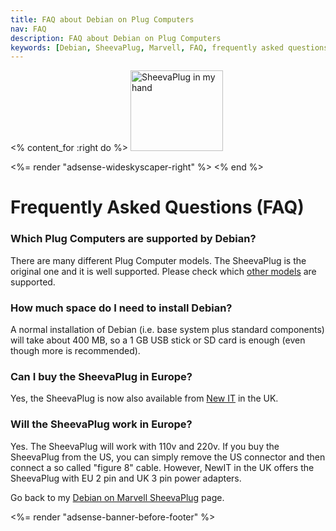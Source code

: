 ```yaml
---
title: FAQ about Debian on Plug Computers
nav: FAQ
description: FAQ about Debian on Plug Computers
keywords: [Debian, SheevaPlug, Marvell, FAQ, frequently asked questions, help, troubleshooting]
---
```


<% content_for :right do %>
<img src = "../images/r_sheevaplug_hand.jpg" class="border" alt="SheevaPlug in my hand" width="148" height="129" />

<%= render "adsense-wideskyscaper-right" %>
<% end %>

<h1>Frequently Asked Questions (FAQ)</h1>

<h3>Which Plug Computers are supported by Debian?</h3>

There are many different Plug Computer models.  The SheevaPlug is the
original one and it is well supported.  Please check which <a href =
"../plugs/">other models</a> are supported.

<h3>How much space do I need to install Debian?</h3>

A normal installation of Debian (i.e. base system plus standard components)
will take about 400 MB, so a 1 GB USB stick or SD card is enough (even
though more is recommended).

<h3>Can I buy the SheevaPlug in Europe?</h3>

Yes, the SheevaPlug is now also available from <a href =
"http://www.newit.co.uk/">New IT</a> in the UK.

<h3>Will the SheevaPlug work in Europe?</h3>

Yes.  The SheevaPlug will work with 110v and 220v.  If you buy the
SheevaPlug from the US, you can simply remove the US connector and then
connect a so called "figure 8" cable.  However, NewIT in the UK offers the
SheevaPlug with EU 2 pin and UK 3 pin power adapters.

Go back to my <a href = "..">Debian on Marvell SheevaPlug</a> page.

<div class="bbf">
<%= render "adsense-banner-before-footer" %>
</div>

